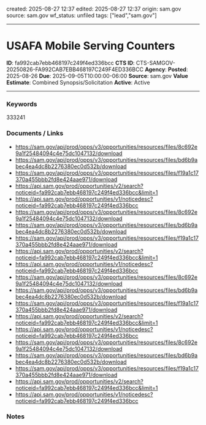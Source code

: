 created: 2025-08-27 12:37
edited: 2025-08-27 12:37
origin: sam.gov
source: sam.gov
wf_status: unfiled
tags: ["lead","sam.gov"]

---

# USAFA Mobile Serving Counters

**ID**: fa992cab7ebb468197c249f4ed336bcc
**CTS ID**: CTS-SAMGOV-20250826-FA992CAB7EBB468197C249F4ED336BCC
**Agency**: 
**Posted**: 2025-08-26
**Due**: 2025-09-05T10:00:00-06:00
**Source**: sam.gov
**Value Estimate**: Combined Synopsis/Solicitation
**Active**: Active

---

### Keywords
333241

### Documents / Links
- <https://sam.gov/api/prod/opps/v3/opportunities/resources/files/8c692e9a1f25484094c4e75dc1047132/download>
- <https://sam.gov/api/prod/opps/v3/opportunities/resources/files/bd6b9abec4ea4dc8b2276380ec0d532b/download>
- <https://sam.gov/api/prod/opps/v3/opportunities/resources/files/f19a1c17370a455bbb2fd8e424aae971/download>
- <https://api.sam.gov/prod/opportunities/v2/search?noticeid=fa992cab7ebb468197c249f4ed336bcc&limit=1>
- <https://api.sam.gov/prod/opportunities/v1/noticedesc?noticeid=fa992cab7ebb468197c249f4ed336bcc>
- <https://sam.gov/api/prod/opps/v3/opportunities/resources/files/8c692e9a1f25484094c4e75dc1047132/download>
- <https://sam.gov/api/prod/opps/v3/opportunities/resources/files/bd6b9abec4ea4dc8b2276380ec0d532b/download>
- <https://sam.gov/api/prod/opps/v3/opportunities/resources/files/f19a1c17370a455bbb2fd8e424aae971/download>
- <https://api.sam.gov/prod/opportunities/v2/search?noticeid=fa992cab7ebb468197c249f4ed336bcc&limit=1>
- <https://api.sam.gov/prod/opportunities/v1/noticedesc?noticeid=fa992cab7ebb468197c249f4ed336bcc>
- <https://sam.gov/api/prod/opps/v3/opportunities/resources/files/8c692e9a1f25484094c4e75dc1047132/download>
- <https://sam.gov/api/prod/opps/v3/opportunities/resources/files/bd6b9abec4ea4dc8b2276380ec0d532b/download>
- <https://sam.gov/api/prod/opps/v3/opportunities/resources/files/f19a1c17370a455bbb2fd8e424aae971/download>
- <https://api.sam.gov/prod/opportunities/v2/search?noticeid=fa992cab7ebb468197c249f4ed336bcc&limit=1>
- <https://api.sam.gov/prod/opportunities/v1/noticedesc?noticeid=fa992cab7ebb468197c249f4ed336bcc>
- <https://sam.gov/api/prod/opps/v3/opportunities/resources/files/8c692e9a1f25484094c4e75dc1047132/download>
- <https://sam.gov/api/prod/opps/v3/opportunities/resources/files/bd6b9abec4ea4dc8b2276380ec0d532b/download>
- <https://sam.gov/api/prod/opps/v3/opportunities/resources/files/f19a1c17370a455bbb2fd8e424aae971/download>
- <https://api.sam.gov/prod/opportunities/v2/search?noticeid=fa992cab7ebb468197c249f4ed336bcc&limit=1>
- <https://api.sam.gov/prod/opportunities/v1/noticedesc?noticeid=fa992cab7ebb468197c249f4ed336bcc>

### Notes

